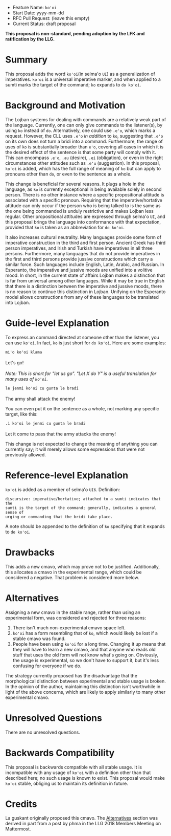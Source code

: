 - Feature Name: `ko'oi`
- Start Date: yyyy-mm-dd
- RFC Pull Request: (leave this empty)
- Current Status: draft proposal

**This proposal is non-standard, pending adoption by the LFK and ratification
by the LLG.**

# Summary
[Summary]: #summary

This proposal adds the word `ko'oi`(in selma'o `UI`) as a generalization of
imperatives. `ko'oi` is a universal imperative marker, and when applied to a
sumti marks the target of the command; `ko` expands to `do ko'oi`.


# Background and Motivation
[Background and Motivation]: #background-and-motivation

The Lojban systems for dealing with commands are a relatively weak part of the
language. Currently, one can only give commands to the listener(s), by using
`ko` instead of `do`. Alternatively, one could use `.e'o`, which marks a
request. However, the CLL uses `.e'o` *in addition* to `ko`, suggesting that
`.e'o` on its own does not turn a bridi into a command. Furthermore, the range
of uses of `ko` is substantially broader than `e'o`, covering all cases in which
it is the desired effect of the sentence is that some party will comply with it.
This can encompass `.e'o`, `.au` (desire), `.ei` (obligation), or even in the
right circumstances other attitudes such as `.e'u` (suggestion). In this
proposal, `ko'oi` is added, which has the full range of meaning of `ko` but can
apply to pronouns other than `do`, or even to the sentence as a whole.

This change is beneficial for several reasons. It plugs a hole in the language,
as `ko` is currently exceptional in being available solely in second person.
There is no other instance where a specific propositional attitude is associated
with a specific pronoun. Requiring that the imperative/hortative attitude can
only occur if the person who is being talked to is the same as the one being
commanded is unduly restrictive and makes Lojban less regular. Other
propositional attitudes are expressed through selma'o `UI`, and this proposal
brings the language into conformance with that expectation, provided that `ko`
is taken as an abbreviation for `do ko'oi`.

It also increases cultural neutrality. Many languages provide some form of
imperative construction in the third and first person. Ancient Greek has third
person imperatives, and Irish and Turkish have imperatives in all three persons.
Furthermore, many languages that do not provide imperatives in the first and
third persons provide jussive constructions which carry a similar force. Such
languages include English, Latin, Arabic, and Russian. In Esperanto, the
imperative and jussive moods are unified into a volitive mood. In short, in the
current state of affairs Lojban makes a distinction that is far from universal
among other languages. While it may be true in English that there is a
distinction between the imperative and jussive moods, there is no reason to
continue this distinction in Lojban. Unifying on the Esperanto model allows
constructions from any of these languages to be translated into Lojban.


# Guide-level Explanation
[Guide-level Explanation]: #guide-level-explanation

To express an command directed at someone other than the listener, you can use
`ko'oi`. In fact, `ko` is just short for `do ko'oi`. Here are some examples:

`mi'o ko'oi klama` <br/><br/>
Let's go! <br/><br/>
*Note: This is short for "let us go". "Let X do Y" is a useful translation
for many uses of `ko'oi`.*

`le jenmi ko'oi cu gunta le bradi` <br/><br/>
The army shall attack the enemy!

You can even put it on the sentence as a whole, not marking any specific target,
like this:

`.i ko'oi le jenmi cu gunta le bradi` <br/><br/>
Let it come to pass that the army attacks the enemy!

This change is not expected to change the meaning of anything you can
currently say; it will merely allows some expressions that were not
previously allowed.


# Reference-level Explanation
[Reference-level Explanation]: #reference-level-explanation

`ko'oi` is added as a member of selma'o `UI6`. Definition:
```
discursive: imperative/hortative; attached to a sumti indicates that the
sumti is the target of the command; generally, indicates a general sense of
urging or commanding that the bridi take place.
```

A note should be appended to the definition of `ko` specifying that it expands
to `do ko'oi`.


# Drawbacks
[Drawbacks]: #drawbacks

This adds a new cmavo, which may prove not to be justified. Additionally,
this allocates a cmavo in the experimental range, which could be considered
a negative. That problem is considered more below.


# Alternatives
[Alternatives]: #alternatives

Assigning a new cmavo in the stable range, rather than using an experimental
form, was considered and rejected for three reasons:

  1. There isn't much non-experimental cmavo space left.
  2. `ko'oi` has a form resembling that of `ko`, which would likely be lost
     if a stable cmavo was found.
  3. People have been using `ko'oi` for a long time. Changing it up means that
     they will have to learn a new cmavo, and that anyone who reads old stuff
     that uses the old form will not know what's going on. Obviously, the usage
     is experimental, so we don't have to support it, but it's less confusing
     for everyone if we do.

The strategy currently proposed has the disadvantage that the morphological
distinction between experimental and stable usage is broken. In the opinion
of the author, maintaining this distinction isn't worthwhile in light of
the above concerns, which are likely to apply similarly to many other
experimental cmavo.


# Unresolved Questions
[Unresolved Questions]: #unresolved-questions

There are no unresolved questions.

# Backwards Compatibility
[Backwards Compatibility]: #backwards-compatibility

This proposal is backwards compatible with all stable usage. It is incompatible
with any usage of `ko'oi` with a definition other than that described here;
no such usage is known to exist. This proposal would make `ko'oi` stable,
obliging us to maintain its definition in future.

# Credits
[Credits]: #credits

La guskant originally proposed this cmavo. The [Alternatives] section was
derived in part from a post by phma in the LLG 2018 Members Meeting on
Mattermost.
